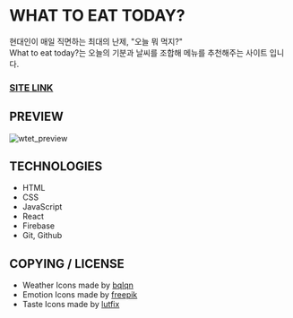 # WHAT TO EAT TODAY?
현대인이 매일 직면하는 최대의 난제, "오늘 뭐 먹지?"  
What to eat today?는 오늘의 기분과 날씨를 조합해 메뉴를 추천해주는 사이트 입니다.  

### [SITE LINK](https://sloth-hub.github.io/whattoeattoday/)

## PREVIEW
![wtet_preview](https://user-images.githubusercontent.com/53851248/134898054-120477ec-fcaa-434f-aebf-47330324860e.gif)

## TECHNOLOGIES

+ HTML
+ CSS
+ JavaScript
+ React
+ Firebase
+ Git, Github

## COPYING / LICENSE

+ Weather Icons made by [bqlqn](https://www.flaticon.com/kr/authors/bqlqn)  
+ Emotion Icons made by [freepik](https://www.flaticon.com/authors/freepik)
+ Taste Icons made by [lutfix](https://www.flaticon.com/authors/lutfix)

